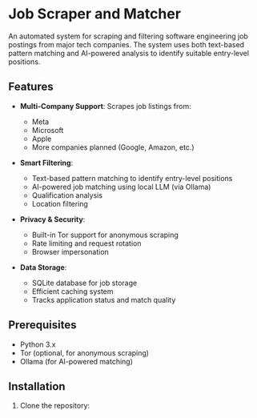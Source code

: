 # Job Scraper and Matcher

An automated system for scraping and filtering software engineering job postings from major tech companies. The system uses both text-based pattern matching and AI-powered analysis to identify suitable entry-level positions.

## Features

- **Multi-Company Support**: Scrapes job listings from:
  - Meta
  - Microsoft
  - Apple
  - More companies planned (Google, Amazon, etc.)

- **Smart Filtering**: 
  - Text-based pattern matching to identify entry-level positions
  - AI-powered job matching using local LLM (via Ollama)
  - Qualification analysis
  - Location filtering

- **Privacy & Security**:
  - Built-in Tor support for anonymous scraping
  - Rate limiting and request rotation
  - Browser impersonation

- **Data Storage**:
  - SQLite database for job storage
  - Efficient caching system
  - Tracks application status and match quality

## Prerequisites

- Python 3.x
- Tor (optional, for anonymous scraping)
- Ollama (for AI-powered matching)

## Installation

1. Clone the repository:
